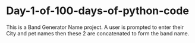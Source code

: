 # Day-1-of-100-days-of-python-code
This is a Band Generator Name project. A user is prompted to enter their City and pet names then these 2 are concatenated to form the band name.
